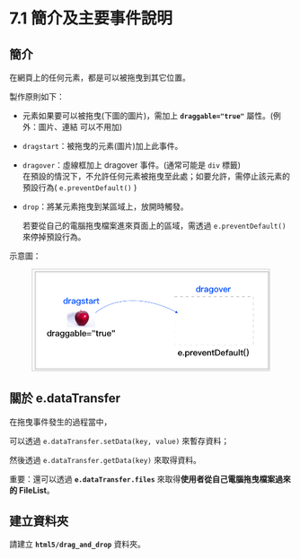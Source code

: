 # 7.1 簡介及主要事件說明

## 簡介

在網頁上的任何元素，都是可以被拖曳到其它位置。

製作原則如下：

* 元素如果要可以被拖曳(下圖的圖片)，需加上 **`draggable="true"`** 屬性。(例外：圖片、連結 可以不用加)
* `dragstart`：被拖曳的元素(圖片)加上此事件。
* `dragover`：虛線框加上 dragover 事件。(通常可能是 `div` 標籤)\
  在預設的情況下，不允許任何元素被拖曳至此處；如要允許，需停止該元素的預設行為( `e.preventDefault()` )
*   `drop`：將某元素拖曳到某區域上，放開時觸發。

    若要從自己的電腦拖曳檔案進來頁面上的區域，需透過 `e.preventDefault()` 來停掉預設行為。

示意圖：

<figure><img src="../.gitbook/assets/drag_drop_bg.png" alt=""><figcaption></figcaption></figure>



## 關於 e.dataTransfer

在拖曳事件發生的過程當中，

可以透過 `e.dataTransfer.setData(key, value)` 來暫存資料；

然後透過 `e.dataTransfer.getData(key)` 來取得資料。



重要：還可以透過 **`e.dataTransfer.files`** 來取得**使用者從自己電腦拖曳檔案過來的 FileList**。



## 建立資料夾

請建立 **`html5/drag_and_drop`** 資料夾。

